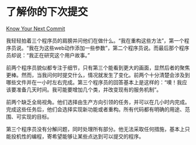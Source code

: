 # 了解你的下次提交

[Know Your Next Commit](https://97-things-every-x-should-know.gitbooks.io/97-things-every-programmer-should-know/content/en/thing_47/)

我轻轻拍着三个程序员的肩膀并问他们在做什么。“我在重构这些方法”，第一个程序员说。“我在为这些web动作添加一些参数”，第二个程序员说。而最后那个程序员却说：“我正在研究这个用户故事。”

前两个程序员貌似都专注于细节，只有第三个能看到更大的画面，显然后者的聚焦更棒。然而，当我问何时提交什么，情况就发生了变化。前两个十分清楚会涉及到哪些文件并在一小时左右完成。第三个程序员的回答基本上是这样的：“噢！我应该要准备几天时间。我可能要增加几个类，并改变现有的服务机制”。

前两个缺乏全局视角。他们选择由生产方向引领的任务，并可以在几小时内完成。完成这些任务后，他们会选择实现新功能或者重构。所有代码都有明确的用途、范围、可实现的目标。

第三个程序员没有分解问题，同时处理所有部分。他无法采取任何措施，基本上只能投机性的编程，寄希望能够让某些点达到可以提交的程序。